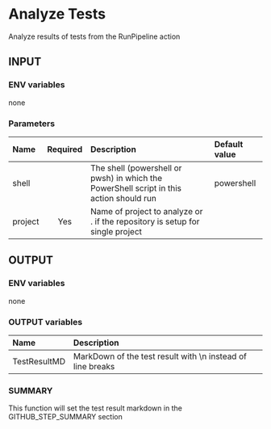 # Analyze Tests
Analyze results of tests from the RunPipeline action

## INPUT

### ENV variables
none

### Parameters
| Name | Required | Description | Default value |
| :-- | :-: | :-- | :-- |
| shell | | The shell (powershell or pwsh) in which the PowerShell script in this action should run | powershell |
| project | Yes | Name of project to analyze or . if the repository is setup for single project | |

## OUTPUT

### ENV variables
none

### OUTPUT variables
| Name | Description |
| :-- | :-- |
| TestResultMD | MarkDown of the test result with \n instead of line breaks |

### SUMMARY
This function will set the test result markdown in the GITHUB_STEP_SUMMARY section
